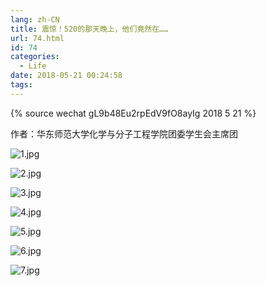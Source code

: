 ```yaml
---
lang: zh-CN
title: 震惊！520的那天晚上，他们竟然在……
url: 74.html
id: 74
categories:
  - Life
date: 2018-05-21 00:24:58
tags:
---
```

{% source wechat gL9b48Eu2rpEdV9fO8ayIg 2018 5 21 %}

作者：华东师范大学化学与分子工程学院团委学生会主席团

![1.jpg](https://pic.njzjz.win/1JJer9ShYoOeyoWxedkTNveT2swPeK1S3)
<!--more-->

![2.jpg](https://pic.njzjz.win/17tAabVAW85gl6bjVH_hSXvSdKIx5FSKk)

![3.jpg](https://pic.njzjz.win/1qnhrmOsglyWGIu0bQ8EczLNDJWTTnI4j)

![4.jpg](https://pic.njzjz.win/117TPd91VxIXXOpkZE_br9vK3-mdJyyOB)

![5.jpg](https://pic.njzjz.win/1lWEq4kMpfeWZMUYw1qsAQJ8ovjkLUcdC)

![6.jpg](https://pic.njzjz.win/1dXETcRA3WPCSczy3a_TuSTDoMyr8paYT)

![7.jpg](https://pic.njzjz.win/1nzJEtuMyyAxySX4CLVanJoU9DgCoswUx)
